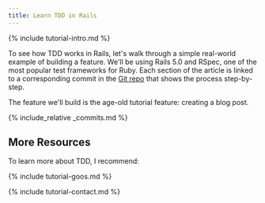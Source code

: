 ```yaml
---
title: Learn TDD in Rails
---
```


{% include tutorial-intro.md %}

To see how TDD works in Rails, let's walk through a simple real-world example of building a feature. We'll be using Rails 5.0 and RSpec, one of the most popular test frameworks for Ruby. Each section of the article is linked to a corresponding commit in the [Git repo](https://github.com/learn-tdd-in/rails) that shows the process step-by-step.

The feature we'll build is the age-old tutorial feature: creating a blog post.

{% include_relative _commits.md %}

## More Resources

To learn more about TDD, I recommend:

{% include tutorial-goos.md %}

{% include tutorial-contact.md %}

